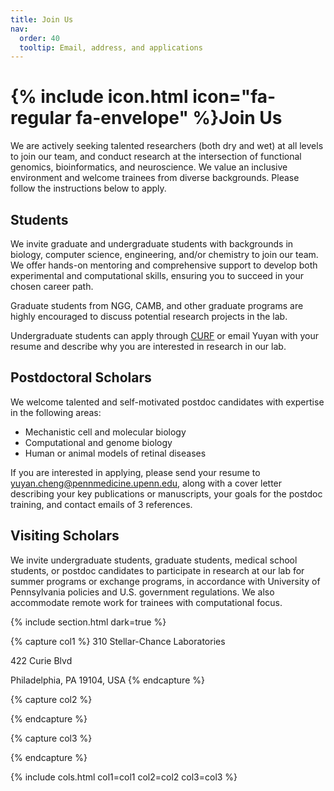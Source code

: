 ```yaml
---
title: Join Us
nav:
  order: 40
  tooltip: Email, address, and applications
---
```


# {% include icon.html icon="fa-regular fa-envelope" %}Join Us

We are actively seeking talented researchers (both dry and wet) at all levels to join our team, and conduct research at the intersection of functional genomics, bioinformatics, and neuroscience. We value an inclusive environment and welcome trainees from diverse backgrounds. Please follow the instructions below to apply.

## Students 

We invite graduate and undergraduate students with backgrounds in biology, computer science, engineering, and/or chemistry to join our team. We offer hands-on mentoring and comprehensive support to develop both experimental and computational skills, ensuring you to succeed in your chosen career path. 

Graduate students from NGG, CAMB, and other graduate programs are highly encouraged to discuss potential research projects in the lab.

Undergraduate students can apply through [CURF](https://curf.upenn.edu/rd/research-opportunities-undergraduate-students-all-levels) or email Yuyan with your resume and describe why you are interested in research in our lab.

## Postdoctoral Scholars

We welcome talented and self-motivated postdoc candidates with expertise in the following areas: 

* Mechanistic cell and molecular biology  
* Computational and genome biology 
* Human or animal models of retinal diseases 

If you are interested in applying, please send your resume to yuyan.cheng@pennmedicine.upenn.edu, along with a cover letter describing your key publications or manuscripts, your goals for the postdoc training, and contact emails of 3 references.  

## Visiting Scholars 

We invite undergraduate students, graduate students, medical school students, or postdoc candidates to participate in research at our lab for summer programs or exchange programs, in accordance with University of Pennsylvania policies and U.S. government regulations. We also accommodate remote work for trainees with computational focus. 

{% include section.html dark=true %}

{% capture col1 %}
310 Stellar-Chance Laboratories

422 Curie Blvd

Philadelphia, PA 19104, USA
{% endcapture %}

{% capture col2 %}
<!-- Lorem ipsum dolor sit amet  
consectetur adipiscing elit  
sed do eiusmod tempor -->
{% endcapture %}

{% capture col3 %}
<!-- Lorem ipsum dolor sit amet  
consectetur adipiscing elit  
sed do eiusmod tempor -->
{% endcapture %}

{% include cols.html col1=col1 col2=col2 col3=col3 %}
